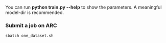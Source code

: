 You can run **python train.py --help** to show the parameters. A meaningful model-dir is recommended.

### Submit a job on ARC
```bash
sbatch one_dataset.sh
```